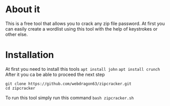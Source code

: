# About it
This is a free tool that allows you to crack any zip file password.
At first you can easily create a wordlist using this tool with the help of keystrokes or other else.

# Installation
At first you need to install this tools
 `apt install john`
 `apt install crunch`
After it you ca be able to proceed the next step
```shell
git clone https://github.com/webdragon63/zipcracker.git
cd zipcracker
```
To run this tool simply run this command `bash zipcracker.sh`
